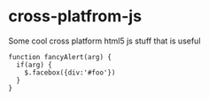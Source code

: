 # cross-platfrom-js
Some cool cross platform html5 js stuff that is useful

    function fancyAlert(arg) {
      if(arg) {
        $.facebox({div:'#foo'})
      }
    }

